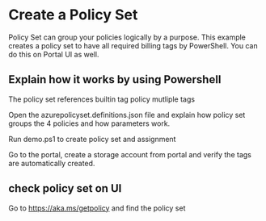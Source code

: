 # Create a Policy Set

Policy Set can group your policies logically by a purpose. This example creates a policy set to have all required billing tags by PowerShell. You can do this on Portal UI as well. 

## Explain how it works by using Powershell

The policy set references builtin tag policy mutliple tags

Open the azurepolicyset.definitions.json file and explain how policy set groups the 4 policies and how parameters work.

Run demo.ps1 to create policy set and assignment

Go to the portal, create a storage account from portal and verify the tags are automatically created. 

## check policy set on UI
Go to https://aka.ms/getpolicy and find the policy set

